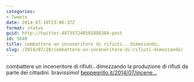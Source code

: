 ```yaml
---
categories:
- Tweets
date: 2014-07-10T23:06:37Z
format: status
guid: http://twitter-487357248591888384-post
id: 5648
title: combattere un inceneritore di rifiuti.. dimezzando…
slug: /2014/07/10/combattere-un-inceneritore-di-rifiuti-dimezzando/
---
```


combattere un inceneritore di rifiuti.. dimezzando la produzione di rifiuti da parte dei cittadini. bravissimo! [beppegrillo.it/2014/07/incene…](http://www.beppegrillo.it/2014/07/inceneritore_di_parma_la_battaglia_non_conosce_soste.html)
